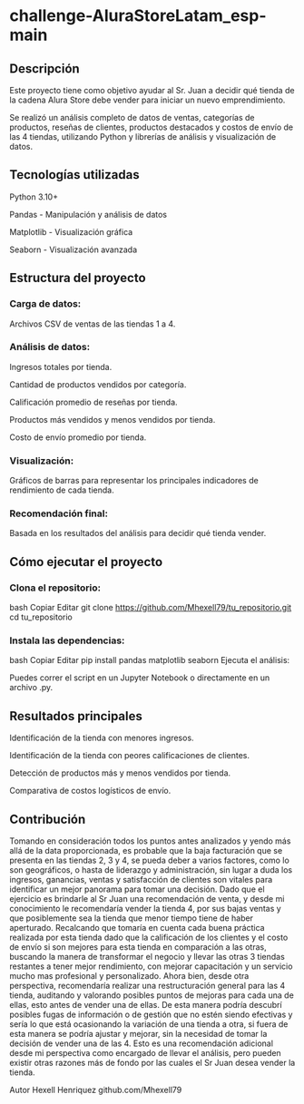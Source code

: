 # challenge-AluraStoreLatam_esp-main
## Descripción
Este proyecto tiene como objetivo ayudar al Sr. Juan a decidir qué tienda de la cadena Alura Store debe vender para iniciar un nuevo emprendimiento.

Se realizó un análisis completo de datos de ventas, categorías de productos, reseñas de clientes, productos destacados y costos de envío de las 4 tiendas, utilizando Python y librerías de análisis y visualización de datos.

## Tecnologías utilizadas
Python 3.10+

Pandas - Manipulación y análisis de datos

Matplotlib - Visualización gráfica

Seaborn - Visualización avanzada

## Estructura del proyecto
### Carga de datos:

Archivos CSV de ventas de las tiendas 1 a 4.

### Análisis de datos:

Ingresos totales por tienda.

Cantidad de productos vendidos por categoría.

Calificación promedio de reseñas por tienda.

Productos más vendidos y menos vendidos por tienda.

Costo de envío promedio por tienda.

### Visualización:

Gráficos de barras para representar los principales indicadores de rendimiento de cada tienda.

### Recomendación final:

Basada en los resultados del análisis para decidir qué tienda vender.

## Cómo ejecutar el proyecto
### Clona el repositorio:

bash
Copiar
Editar
git clone https://github.com/Mhexell79/tu_repositorio.git
cd tu_repositorio
### Instala las dependencias:

bash
Copiar
Editar
pip install pandas matplotlib seaborn
Ejecuta el análisis:

Puedes correr el script en un Jupyter Notebook o directamente en un archivo .py.

## Resultados principales
Identificación de la tienda con menores ingresos.

Identificación de la tienda con peores calificaciones de clientes.

Detección de productos más y menos vendidos por tienda.

Comparativa de costos logísticos de envío.

## Contribución
Tomando en consideración todos los puntos antes analizados y yendo más allá de la data proporcionada, es probable que la baja facturación que se presenta en las tiendas 2, 3 y 4, se pueda deber a varios factores, como lo son geográficos, o hasta de liderazgo y administración, sin lugar a duda los ingresos, ganancias, ventas y satisfacción de clientes son vitales para identificar un mejor panorama para tomar una decisión.
Dado que el ejercicio es brindarle al Sr Juan una recomendación de venta, y desde mi conocimiento le recomendaría vender la tienda 4, por sus bajas ventas y que posiblemente sea la tienda que menor tiempo tiene de haber aperturado. Recalcando que tomaría en cuenta cada buena práctica realizada por esta tienda dado que la calificación de los clientes y el costo de envío si son mejores para esta tienda en comparación a las otras, buscando la manera de transformar el negocio y llevar las otras 3 tiendas restantes a tener mejor rendimiento, con mejorar capacitación y un servicio mucho mas profesional y personalizado.
Ahora bien, desde otra perspectiva, recomendaría realizar una restructuración general para las 4 tienda, auditando y valorando posibles puntos de mejoras para cada una de ellas, esto antes de vender una de ellas. De esta manera podría descubrí posibles fugas de información o de gestión que no estén siendo efectivas y sería lo que está ocasionando la variación de una tienda a otra, si fuera de esta manera se podría ajustar y mejorar, sin la necesidad de tomar la decisión de vender una de las 4. Esto es una recomendación adicional desde mi perspectiva como encargado de llevar el análisis, pero pueden existir otras razones más de fondo por las cuales el Sr Juan desea vender la tienda.


Autor
Hexell Henriquez
github.com/Mhexell79


